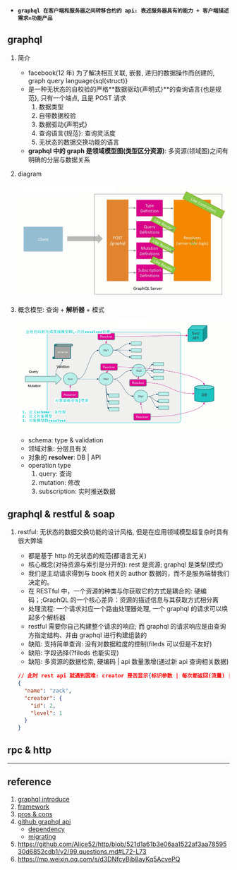 - **`graphql 在客户端和服务器之间转移合约的 api: 表述服务器具有的能力 + 客户端描述需求=功能产品`**

## graphql

1. 简介

   - facebook(12 年) 为了解决相互关联, 嵌套, 递归的数据操作而创建的, graph query language{sql(struct)}
   - 是一种无状态的自校验的严格**数据驱动{声明式}**的查询语言{也是规范}, 只有一个端点, 且是 POST 请求
     1. 数据类型
     2. 自带数据校验
     3. 数据驱动{声明式}
     4. 查询语言{规范}: 查询灵活度
     5. 无状态的数据交换功能的语言
   - **graphql 中的 graph 是领域模型图(类型区分资源)**: 多资源(领域图)之间有明确的分层与数据关系

2. diagram

   ![avatar](/static/image/graphql-layout.png)

3. 概念模型: 查询 + **解析器** + 模式

   ![avatar](/static/image/docs-flow.png)

   - schema: type & validation
   - 领域对象: 分层且有关
   - 对象的 **resolver**: DB | API
   - operation type
     1. query: 查询
     2. mutation: 修改
     3. subscription: 实时推送数据

## graphql & restful & soap

1. restful: 无状态的数据交换功能的设计风格, 但是在应用领域模型超复杂时具有很大弊端

   - 都是基于 http 的无状态的规范(都语言无关)
   - 核心概念(对待资源与索引是分开的): rest 是资源; graphql 是类型(模式)
   - 我们是主动请求得到与 book 相关的 author 数据的，而不是服务端替我们决定的。
   - 在 RESTful 中，一个资源的种类与你获取它的方式是耦合的: 硬编码；;GraphQL 的一个核心差异：资源的描述信息与其获取方式相分离
   - 处理流程: 一个请求对应一个路由处理器处理, 一个 graphql 的请求可以唤起多个解析器
   - restful 需要你自己构建整个请求的响应; 而 graphql 的请求响应是由查询方指定结构、并由 graphql 进行构建组装的
   - 缺陷: 支持简单查询: 没有对数据粒度的控制(fileds 可以但是不友好)
   - 缺陷: 字段选择(?fileds 也能实现)
   - 缺陷: 多资源的数据检索, 硬编码 | api 数量激增(通过新 api 查询相关数据)

   ```json
   // 此时 rest api 就遇到困难: creator 是否显示{标识参数 | 每次都返回(流量) | 通过新api返回 creator(项目维护)}
   {
     "name": "zack",
     "creator": {
       "id": 2,
       "level": 1
     }
   }
   ```

## rpc & http

---

## reference

1. [graphql introduce](https://blog.csdn.net/u012206617/article/details/125330474)
2. [framework](https://github.com/Alice52/graphql/issues/3)
3. [pros & cons](https://github.com/Alice52/graphql/issues/51)
4. [github graphql api](https://docs.github.com/en/graphql)
   - [dependency](https://ivangoncharov.github.io/graphql-voyager/)
   - [migrating](https://docs.github.com/en/graphql/guides/migrating-from-rest-to-graphql)
5. https://github.com/Alice52/http/blob/521d1a61b3e06aa1522af3aa7859530d6852cdb1/v2/99.questions.md#L72-L73
6. https://mp.weixin.qq.com/s/d3DNfcyBjb8ayKq5AcvePQ
